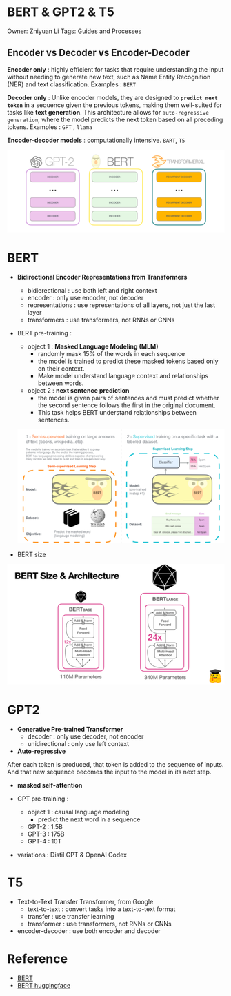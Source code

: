 
# BERT & GPT2 & T5

Owner: Zhiyuan Li
Tags: Guides and Processes

## Encoder vs Decoder vs Encoder-Decoder

**Encoder only** : highly efficient for tasks that require understanding the input without needing to generate new text, such as Name Entity Recognition (NER) and text classification. Examples : `BERT`

**Decoder only** : Unlike encoder models, they are designed to **`predict next token`** in a sequence given the previous tokens, making them well-suited for tasks like **text generation**. This architecture allows for `auto-regressive generation`, where the model predicts the next token based on all preceding tokens. Examples : `GPT` , `llama`

**Encoder-decoder models** : computationally intensive. `BART`, `T5` 

![Untitled](BERT%20&%20GPT2%20&%20T5%20570e753c77cf410eb92624478547513d/Untitled.png)

# BERT

- **Bidirectional Encoder Representations from Transformers**
    - bidierectional : use both left and right context
    - encoder : only use encoder, not decoder
    - representations : use representations of all layers, not just the last layer
    - transformers : use transformers, not RNNs or CNNs
- BERT pre-training :
    - object 1 : **Masked Language Modeling (MLM)**
        - randomly mask 15% of the words in each sequence
        - the model is trained to predict these masked tokens based only on their context.
        - Make model understand language context and relationships between words.
    - object 2 : **next sentence prediction**
        - the model is given pairs of sentences and must predict whether the second sentence follows the first in the original document.
        - This task helps BERT understand relationships between sentences.
    
    ![Untitled](BERT%20&%20GPT2%20&%20T5%20570e753c77cf410eb92624478547513d/Untitled%201.png)
    
- BERT size

![Untitled](BERT%20&%20GPT2%20&%20T5%20570e753c77cf410eb92624478547513d/Untitled%202.png)

# GPT2
- **Generative Pre-trained Transformer**
    - decoder : only use decoder, not encoder
    - unidirectional : only use left context
- **Auto-regressive**

After each token is produced, that token is added to the sequence of inputs. And that new sequence becomes the input to the model in its next step.

- **masked self-attention**

- GPT pre-training :
    - object 1 : causal language modeling
        - predict the next word in a sequence
    - GPT-2 : 1.5B
    - GPT-3 : 175B
    - GPT-4 : 10T
- variations : Distil GPT & OpenAI Codex

# T5
- Text-to-Text Transfer Transformer, from Google
    - text-to-text : convert tasks into a text-to-text format
    - transfer : use transfer learning
    - transformer : use transformers, not RNNs or CNNs
- encoder-decoder : use both encoder and decoder

# Reference
- [BERT](https://jalammar.github.io/illustrated-bert/)
- [BERT huggingface](https://huggingface.co/blog/bert-101)